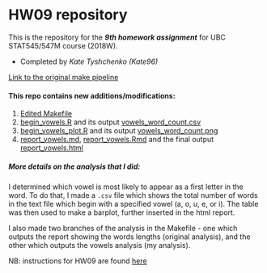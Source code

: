 # HW09 repository

This is the repository for the ***9th homework assignment*** for UBC STAT545/547M course (2018W).
- Completed by *Kate Tyshchenko (Kate96)*

[Link to the original make pipeline](https://github.com/STAT545-UBC/make-activity)

#### This repo contains new additions/modifications:
1. [Edited Makefile](https://github.com/STAT545-UBC-students/hw09-Kate96/blob/master/Makefile)
2. [begin_vowels.R](https://github.com/STAT545-UBC-students/hw09-Kate96/blob/master/begin_vowels.R) and its output [vowels_word_count.csv](https://github.com/STAT545-UBC-students/hw09-Kate96/blob/master/vowels_word_count.csv)
3. [begin_vowels_plot.R](https://github.com/STAT545-UBC-students/hw09-Kate96/blob/master/begin_vowels_plot.R) and its output [vowels_word_count.png](https://github.com/STAT545-UBC-students/hw09-Kate96/blob/master/vowels_word_count.png)
4. [report_vowels.md](https://github.com/STAT545-UBC-students/hw09-Kate96/blob/master/report_vowels.md), [report_vowels.Rmd](https://github.com/STAT545-UBC-students/hw09-Kate96/blob/master/report_vowels.Rmd) and the final output [report_vowels.html](https://github.com/STAT545-UBC-students/hw09-Kate96/blob/master/report_vowels.html)

##### More details on the analysis that I did:
I determined which vowel is most likely to appear as a first letter in the word. To do that, I made a `.csv` file which shows the total number of words in the text file which begin with a specified vowel (a, o, u, e, or i). The table was then used to make a barplot, further inserted in the html report. 

I also made two branches of the analysis in the Makefile - one which outputs the report showing the words lengths (original analysis), and the other which outputs the vowels analysis (my analysis).

NB: instructions for HW09 are found [here](http://stat545.com/Classroom/assignments/hw09/hw09.html)



